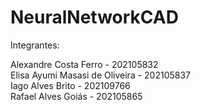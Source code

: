 # NeuralNetworkCAD

Integrantes:

Alexandre Costa Ferro - 202105832<br>
Elisa Ayumi Masasi de Oliveira - 202105837<br>
Iago Alves Brito - 202109766<br>
Rafael Alves Goiás - 202105865<br>



